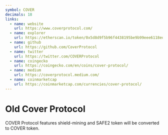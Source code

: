 ```yaml
---
symbol: COVER
decimals: 18
links:
  - name: website
    url: https://www.coverprotocol.com/
  - name: explorer
    url: https://etherscan.io/token/0x5d8d9f5b96f4438195be9b99eee6118ed4304286
  - name: github
    url: https://github.com/CoverProtocol
  - name: twitter
    url: https://twitter.com/COVERProtocol
  - name: coingecko
    url: https://coingecko.com/en/coins/cover-protocol/
  - name: medium
    url: https://coverprotocol.medium.com/
  - name: coinmarketcap
    url: https://coinmarketcap.com/currencies/cover-protocol/
---
```


# Old Cover Protocol

COVER Protocol features shield-mining and SAFE2 token will be converted to COVER token.
